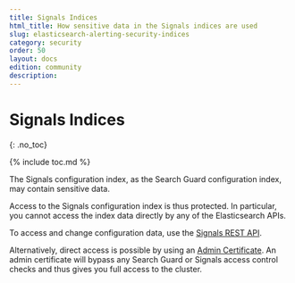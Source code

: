 ```yaml
---
title: Signals Indices
html_title: How sensitive data in the Signals indices are used
slug: elasticsearch-alerting-security-indices
category: security
order: 50
layout: docs
edition: community
description: 
---
```


<!--- Copyright 2020 floragunn GmbH -->

# Signals Indices
{: .no_toc}

{% include toc.md %}

The Signals configuration index, as the Search Guard configuration index, may contain sensitive data.

Access to the Signals configuration index is thus protected. In particular, you cannot access the index data directly by any of the Elasticsearch APIs.

To access and change configuration data, use the [Signals REST API](rest_api.md).

Alternatively, direct access is possible by using an [Admin Certificate](configuring-tls#configuring-admin-certificates). An admin certificate will bypass any Search Guard or Signals access control checks and thus gives you full access to the cluster.